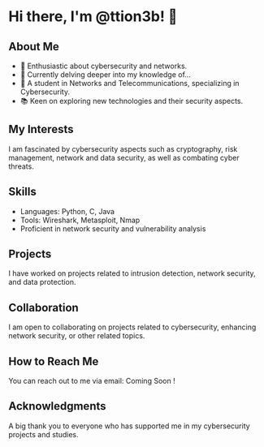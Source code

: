 # Hi there, I'm @ttion3b! 👋

## About Me
- 👀 Enthusiastic about cybersecurity and networks.
- 🌱 Currently delving deeper into my knowledge of...
- 💼 A student in Networks and Telecommunications, specializing in Cybersecurity.
- 📚 Keen on exploring new technologies and their security aspects.

## My Interests
I am fascinated by cybersecurity aspects such as cryptography, risk management, network and data security, as well as combating cyber threats.

## Skills
- Languages: Python, C, Java
- Tools: Wireshark, Metasploit, Nmap
- Proficient in network security and vulnerability analysis

## Projects
I have worked on projects related to intrusion detection, network security, and data protection.

## Collaboration
I am open to collaborating on projects related to cybersecurity, enhancing network security, or other related topics.

## How to Reach Me
You can reach out to me via email: Coming Soon !

## Acknowledgments
A big thank you to everyone who has supported me in my cybersecurity projects and studies.

